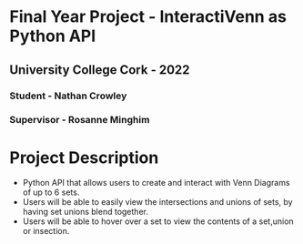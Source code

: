 # Final Year Project - InteractiVenn as Python API
## University College Cork - 2022
### Student - Nathan Crowley
### Supervisor - Rosanne Minghim


# Project Description
- Python API that allows users to create and interact with Venn Diagrams of up to 6 sets.
- Users will be able to easily view the intersections and unions of sets, by having set unions blend together.
- Users will be able to hover over a set to view the contents of a set,union or insection.
